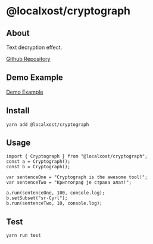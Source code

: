 # @localxost/cryptograph

## About

Text decryption effect.

[Github Repository](https://github.com/vulovix/localxost/packages/cryptograph)

## Demo Example

[Demo Example](https://vulovix.com/craft/kriptograf)

## Install

```
yarn add @localxost/cryptograph
```

## Usage

```
import { Cryptograph } from "@localxost/cryptograph";
const a = Cryptograph();
const b = Cryptograph();

var sentenceOne = "Cryptograph is the awesome tool!";
var sentenceTwo = "Криптограф је страва алат!";

a.run(sentenceOne, 100, console.log);
b.setSubset("sr-Cyrl");
b.run(sentenceTwo, 10, console.log);

```
## Test

```
yarn run test
```